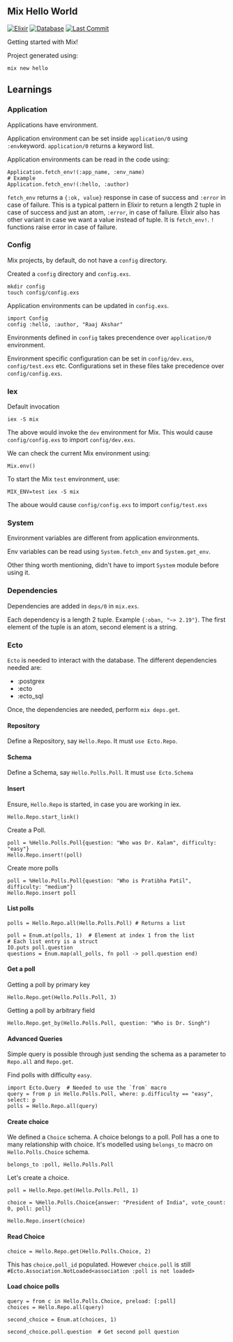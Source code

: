 ## Mix Hello World

[![Elixir](https://img.shields.io/badge/Elixir-1.18-4B275F?logo=elixir&logoColor=white)](https://elixir-lang.org/)
[![Database](https://img.shields.io/badge/Database-PostgreSQL-336791?logo=postgresql&logoColor=white)](https://www.postgresql.org/)
[![Last Commit](https://img.shields.io/github/last-commit/akshar-raaj/mixer)](https://github.com/akshar-raaj/mixer/commits)

Getting started with Mix!

Project generated using:

    mix new hello

## Learnings

### Application

Applications have environment.

Application environment can be set inside `application/0` using `:env`keyword. `application/0` returns a keyword list.

Application environments can be read in the code using:

    Application.fetch_env!(:app_name, :env_name)
    # Example
    Application.fetch_env!(:hello, :author)

`fetch_env` returns a `{:ok, value}` response in case of success and `:error` in case of failure.
This is a typical pattern in Elixir to return a length 2 tuple in case of success and just an atom, `:error`, in case of failure.
Elixir also has other variant in case we want a value instead of tuple. It is `fetch_env!`. `!` functions raise error in case of failure.

### Config

Mix projects, by default, do not have a `config` directory.

Created a `config` directory and `config.exs`.

    mkdir config
    touch config/config.exs

Application environments can be updated in `config.exs`.

    import Config
    config :hello, :author, "Raaj Akshar"

Environments defined in `config` takes precendence over `application/0` environment.

Environment specific configuration can be set in `config/dev.exs`, `config/test.exs` etc. Configurations set in these files take precedence over `config/config.exs`.

### Iex

Default invocation

    iex -S mix

The above would invoke the `dev` environment for Mix. This would cause `config/config.exs` to import `config/dev.exs`.

We can check the current Mix environment using:

    Mix.env()

To start the Mix `test` environment, use:

    MIX_ENV=test iex -S mix

The aboue would cause `config/config.exs` to import `config/test.exs`

### System

Environment variables are different from application environments.

Env variables can be read using `System.fetch_env` and `System.get_env`.

Other thing worth mentioning, didn't have to import `System` module before using it.

### Dependencies

Dependencies are added in `deps/0` in `mix.exs`.

Each dependency is a length 2 tuple. Example `{:oban, "~> 2.19"}`. The first element of the tuple is an atom, second element is a string.

### Ecto

`Ecto` is needed to interact with the database. The different dependencies needed are:
- :postgrex
- :ecto
- :ecto_sql

Once, the dependencies are needed, perform `mix deps.get`.

#### Repository

Define a Repository, say `Hello.Repo`. It must `use Ecto.Repo`.

#### Schema

Define a Schema, say `Hello.Polls.Poll`. It must `use Ecto.Schema`

#### Insert

Ensure, `Hello.Repo` is started, in case you are working in iex.

    Hello.Repo.start_link()

Create a Poll.

    poll = %Hello.Polls.Poll{question: "Who was Dr. Kalam", difficulty: "easy"}
    Hello.Repo.insert!(poll)

Create more polls

    poll = %Hello.Polls.Poll{question: "Who is Pratibha Patil", difficulty: "medium"}
    Hello.Repo.insert poll

#### List polls

    polls = Hello.Repo.all(Hello.Polls.Poll) # Returns a list

    poll = Enum.at(polls, 1)  # Element at index 1 from the list
    # Each list entry is a struct
    IO.puts poll.question
    questions = Enum.map(all_polls, fn poll -> poll.question end)

#### Get a poll

Getting a poll by primary key

    Hello.Repo.get(Hello.Polls.Poll, 3)  

Getting a poll by arbitrary field

    Hello.Repo.get_by(Hello.Polls.Poll, question: "Who is Dr. Singh")

#### Advanced Queries

Simple query is possible through just sending the schema as a parameter to `Repo.all` and `Repo.get`.

Find polls with difficulty `easy`.

    import Ecto.Query  # Needed to use the `from` macro
    query = from p in Hello.Polls.Poll, where: p.difficulty == "easy", select: p
    polls = Hello.Repo.all(query)

#### Create choice

We defined a `Choice` schema. A choice belongs to a poll. Poll has a one to many relationship with choice.
It's modelled using `belongs_to` macro on `Hello.Polls.Choice` schema.

    belongs_to :poll, Hello.Polls.Poll

Let's create a choice.

    poll = Hello.Repo.get(Hello.Polls.Poll, 1)

    choice = %Hello.Polls.Choice{answer: "President of India", vote_count: 0, poll: poll}

    Hello.Repo.insert(choice)

#### Read Choice

    choice = Hello.Repo.get(Hello.Polls.Choice, 2)

This has `choice.poll_id` populated. However `choice.poll` is still `#Ecto.Association.NotLoaded<association :poll is not loaded>`

#### Load choice polls

    query = from c in Hello.Polls.Choice, preload: [:poll]
    choices = Hello.Repo.all(query)

    second_choice = Enum.at(choices, 1)

    second_choice.poll.question  # Get second poll question
